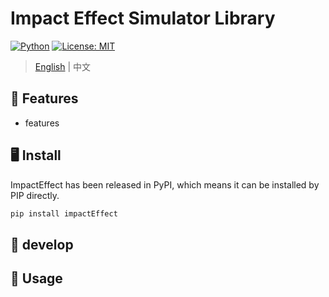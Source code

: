 # Impact Effect Simulator Library

[![Python](https://img.shields.io/pypi/pyversions/tensorflow.svg?style=plastic)](https://badge.fury.io/py/tensorflow)
[![License: MIT](https://img.shields.io/badge/License-MIT-yellow.svg)](https://opensource.org/licenses/MIT) 

> [English](../README.md) | 中文



## 🍞 Features
- features


##  🖥 Install

ImpactEffect has been released in PyPI, which means it can be installed by PIP directly.

```python
pip install impactEffect
```

##  🍕 develop



##  🚩 Usage

